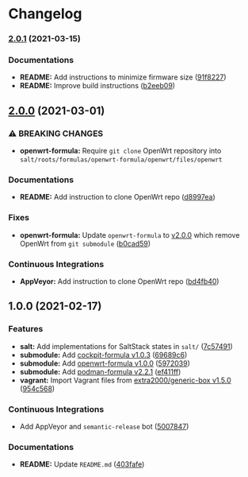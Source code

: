 # Changelog

### [2.0.1](https://github.com/extra2000/openwrt-box/compare/v2.0.0...v2.0.1) (2021-03-15)


### Documentations

* **README:** Add instructions to minimize firmware size ([91f8227](https://github.com/extra2000/openwrt-box/commit/91f82278abd6f9411cafcca655628657a2479e4e))
* **README:** Improve build instructions ([b2eeb09](https://github.com/extra2000/openwrt-box/commit/b2eeb097e88568ccbc465b74dbb7906c51a0de30))

## [2.0.0](https://github.com/extra2000/openwrt-box/compare/v1.0.0...v2.0.0) (2021-03-01)


### ⚠ BREAKING CHANGES

* **openwrt-formula:** Require `git clone` OpenWrt repository into `salt/roots/formulas/openwrt-formula/openwrt/files/openwrt`

### Documentations

* **README:** Add instruction to clone OpenWrt repo ([d8997ea](https://github.com/extra2000/openwrt-box/commit/d8997ea544f21dbb9f18604fa3c8ea40ecbcf86e))


### Fixes

* **openwrt-formula:** Update `openwrt-formula` to [v2.0.0](https://github.com/extra2000/openwrt-formula/releases/tag/v2.0.0) which remove OpenWrt from `git submodule` ([b0cad59](https://github.com/extra2000/openwrt-box/commit/b0cad5982fbf28eb0461f8288aec36d9cbb52fcb))


### Continuous Integrations

* **AppVeyor:** Add instruction to clone OpenWrt repo ([bd4fb40](https://github.com/extra2000/openwrt-box/commit/bd4fb4023b7083648a40ac7116e69e388f509945))

## 1.0.0 (2021-02-17)


### Features

* **salt:** Add implementations for SaltStack states in `salt/` ([7c57491](https://github.com/extra2000/openwrt-box/commit/7c574914711a20100e12c7139b95278247577bae))
* **submodule:** Add [cockpit-formula v1.0.3](https://github.com/extra2000/cockpit-formula/releases/tag/v1.0.3) ([69689c6](https://github.com/extra2000/openwrt-box/commit/69689c6be572f38bf0fd936fd22faa4561160961))
* **submodule:** Add [openwrt-formula v1.0.0](https://github.com/extra2000/openwrt-formula/releases/tag/v1.0.0) ([5972039](https://github.com/extra2000/openwrt-box/commit/5972039588a079a9b3b134a6aac1f70330ef6220))
* **submodule:** Add [podman-formula v2.2.1](https://github.com/extra2000/podman-formula/releases/tag/v2.2.1) ([ef411ff](https://github.com/extra2000/openwrt-box/commit/ef411ff14f2ebe9cb5680ec58e25aa64ab309080))
* **vagrant:** Import Vagrant files from [extra2000/generic-box v1.5.0](https://github.com/extra2000/generic-box/releases/tag/v1.5.0) ([954c568](https://github.com/extra2000/openwrt-box/commit/954c568d09a2b315a3f1f165cfeeecc145355d0a))


### Continuous Integrations

* Add AppVeyor and `semantic-release` bot ([5007847](https://github.com/extra2000/openwrt-box/commit/5007847e85ecdf4f734da80fa3ca7a3769d49ab9))


### Documentations

* **README:** Update `README.md` ([403fafe](https://github.com/extra2000/openwrt-box/commit/403fafe0e4655d319a0ee4d7309d916836b7b0dd))
